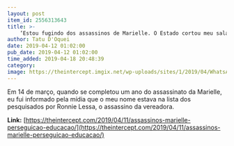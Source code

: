```yaml
---
layout: post
item_id: 2556313643
title: >-
    ‘Estou fugindo dos assassinos de Marielle. O Estado cortou meu salário em vez de me dar proteção’
author: Tatu D'Oquei
date: 2019-04-12 01:02:00
pub_date: 2019-04-12 01:02:00
time_added: 2019-04-18 20:48:39
category: 
image: https://theintercept.imgix.net/wp-uploads/sites/1/2019/04/WhatsApp-Image-2019-04-11-at-14.45.51-1555008113.jpeg?auto=compress%2Cformat&q=90&fit=crop&w=1200&h=800
---
```


Em 14 de março, quando se completou um ano do assassinato da Marielle, eu fui informado pela mídia que o meu nome estava na lista dos pesquisados por Ronnie Lessa, o assassino da vereadora.

**Link:** [https://theintercept.com/2019/04/11/assassinos-marielle-perseguicao-educacao/](https://theintercept.com/2019/04/11/assassinos-marielle-perseguicao-educacao/)

